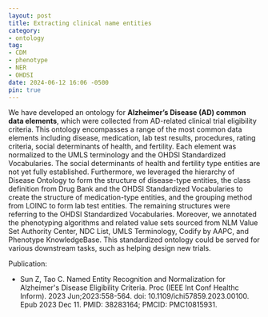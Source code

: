 ```yaml
---
layout: post
title: Extracting clinical name entities
category:
- ontology
tag:
- CDM
- phenotype
- NER
- OHDSI
date: 2024-06-12 16:06 -0500
pin: true
---
```


We have developed an ontology for **Alzheimer’s Disease (AD) common data elements**, which were collected from AD-related clinical trial eligibility criteria. This ontology encompasses a range of the most common data elements including disease, medication, lab test results, procedures, rating criteria, social determinants of health, and fertility. Each element was normalized to the UMLS terminology and the OHDSI Standardized Vocabularies. The social determinants of health and fertility type entities are not yet fully established. Furthermore, we leveraged the hierarchy of Disease Ontology to form the structure of disease-type entities, the class definition from Drug Bank and the OHDSI Standardized Vocabularies to create the structure of medication-type entities, and the grouping method from LOINC to form lab test entities. The remaining structures were referring to the OHDSI Standardized Vocabularies. Moreover, we annotated the phenotyping algorithms and related value sets sourced from NLM Value Set Authority Center, NDC List, UMLS Terminology, Codify by AAPC, and Phenotype KnowledgeBase. This standardized ontology could be served for various downstream tasks, such as helping design new trials.

Publication: 
- Sun Z, Tao C. Named Entity Recognition and Normalization for Alzheimer's Disease Eligibility Criteria. Proc (IEEE Int Conf Healthc Inform). 2023 Jun;2023:558-564. doi: 10.1109/ichi57859.2023.00100. Epub 2023 Dec 11. PMID: 38283164; PMCID: PMC10815931.

